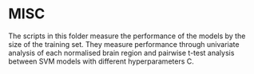# MISC
The scripts in this folder measure the performance of the models by the size of the training set. They measure performance through univariate analysis of each normalised brain region and pairwise t-test analysis between SVM models with different hyperparameters C.


